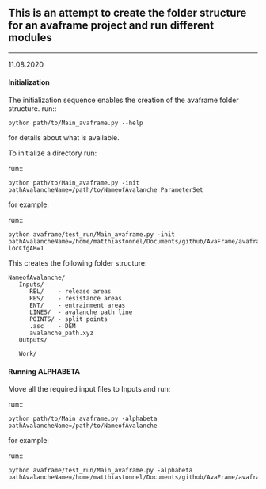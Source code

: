 ## This is an attempt to create the folder structure for an avaframe project and run different modules
---
11.08.2020

#### Initialization
The initialization sequence enables the creation of the avaframe folder structure.
run::

    python path/to/Main_avaframe.py --help

for details about what is available.

To initialize a directory run:

run::

    python path/to/Main_avaframe.py -init pathAvalancheName=/path/to/NameofAvalanche ParameterSet

for example:

run::

    python avaframe/test_run/Main_avaframe.py -init pathAvalancheName=/home/matthiastonnel/Documents/github/AvaFrame/avaframe/data/TestAva1 locCfgAB=1

This creates the following folder structure:

    NameofAvalanche/
       Inputs/
          REL/    - release areas
          RES/    - resistance areas
          ENT/    - entrainment areas
          LINES/  - avalanche path line
          POINTS/ - split points
          .asc    - DEM
          avalanche_path.xyz
       Outputs/

       Work/


#### Running ALPHABETA
Move all the required input files to Inputs and run:

run::

    python path/to/Main_avaframe.py -alphabeta pathAvalancheName=/path/to/NameofAvalanche

for example:

run::

    python avaframe/test_run/Main_avaframe.py -alphabeta pathAvalancheName=/home/matthiastonnel/Documents/github/AvaFrame/avaframe/data/TestAva/
